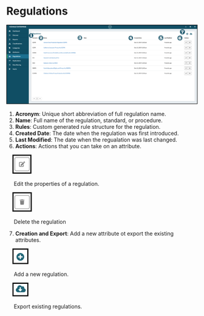 # Regulations

![regulations](../assets/images/regulations.png "Regulations")


1. **Acronym**: Unique short abbreviation of full regulation name.
2. **Name**: Full name of the regulation, standard, or procedure.
3. **Rules**: Custom generated rule structure for the regulation.
4. **Created Date**: The date when the regulation was first introduced.
5. **Last Modified**:  The date when the regualation was last changed.
6. **Actions**: Actions that you can take on an attribute.

&nbsp;&nbsp;&nbsp;&nbsp;![edit](../assets/images/edit.png "Edit")

&nbsp;&nbsp;&nbsp;&nbsp;&nbsp;Edit the properties of a regulation.

&nbsp;&nbsp;&nbsp;&nbsp;![delete](../assets/images/delete.png "Delete")

&nbsp;&nbsp;&nbsp;&nbsp;&nbsp;Delete the regulation

7. **Creation and Export**: Add a new attribute ot export the existing attributes.

&nbsp;&nbsp;&nbsp;&nbsp;![Add](../assets/images/add.png "Add")

&nbsp;&nbsp;&nbsp;&nbsp;&nbsp;Add a new regulation.

&nbsp;&nbsp;&nbsp;&nbsp;![export](../assets/images/export.png "Export")

&nbsp;&nbsp;&nbsp;&nbsp;&nbsp;Export existing regulations.
